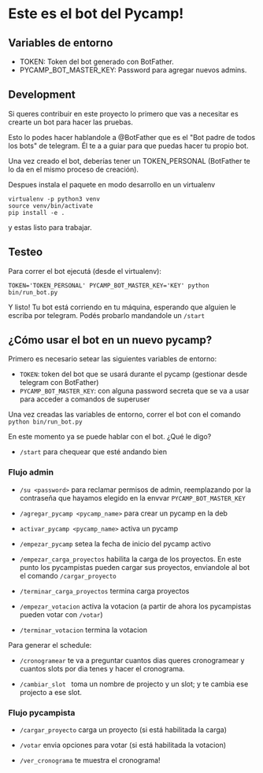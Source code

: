 # Este es el bot del Pycamp!

## Variables de entorno

* TOKEN: Token del bot generado con BotFather.
* PYCAMP_BOT_MASTER_KEY: Password para agregar nuevos admins.

## Development

Si queres contribuir en este proyecto lo primero que vas a necesitar es crearte un bot para hacer
las pruebas.

Esto lo podes hacer hablandole a @BotFather que es el "Bot padre de todos los bots" de telegram.
Él te a a guiar para que puedas hacer tu propio bot.

Una vez creado el bot, deberías tener un TOKEN\_PERSONAL (BotFather te lo da en el mismo proceso de
creación). 

Despues instala el paquete en modo desarrollo en un virtualenv

```
virtualenv -p python3 venv
source venv/bin/activate
pip install -e .
```

y estas listo para trabajar.

## Testeo

Para correr el bot ejecutá (desde el virtualenv):
```
TOKEN='TOKEN_PERSONAL' PYCAMP_BOT_MASTER_KEY='KEY' python bin/run_bot.py
```

Y listo! Tu bot está corriendo en tu máquina, esperando que alguien le escriba por telegram.
Podés probarlo mandandole un `/start`


## ¿Cómo usar el bot en un nuevo pycamp?

Primero es necesario setear las siguientes variables de entorno:

- `TOKEN`: token del bot que se usará durante el pycamp (gestionar desde telegram con BotFather)
- `PYCAMP_BOT_MASTER_KEY`: con alguna password secreta que se va a usar para acceder a comandos de superuser


Una vez creadas las variables de entorno, correr el bot con el comando `python bin/run_bot.py`

En este momento ya se puede hablar con el bot. ¿Qué le digo?

- `/start` para chequear que esté andando bien

### Flujo admin

- `/su <password>` para reclamar permisos de admin, reemplazando <password> por la contraseña que hayamos 
elegido en la envvar `PYCAMP_BOT_MASTER_KEY`

- `/agregar_pycamp <pycamp_name>` para crear un pycamp en la deb

- `activar_pycamp <pycamp_name>` activa un pycamp

- `/empezar_pycamp` setea la fecha de inicio del pycamp activo

- `/empezar_carga_proyectos` habilita la carga de los proyectos. En este punto los pycampistas pueden cargar sus proyectos,
enviandole al bot el comando `/cargar_proyecto` 

- `/terminar_carga_proyectos` termina carga proyectos

- `/empezar_votacion`  activa la votacion (a partir de ahora los pycampistas pueden votar con `/votar`)

- `/terminar_votacion` termina la votacion

Para generar el schedule:

- `/cronogramear` te va a preguntar cuantos dias queres cronogramear y cuantos slots por dia tenes y hacer el cronograma.

- `/cambiar_slot ` toma un nombre de projecto y un slot; y te cambia ese projecto a ese slot.


### Flujo pycampista
- `/cargar_proyecto` carga un proyecto (si está habilitada la carga)

- `/votar` envia opciones para votar (si está habilitada la votacion)

- `/ver_cronograma` te muestra el cronograma!
